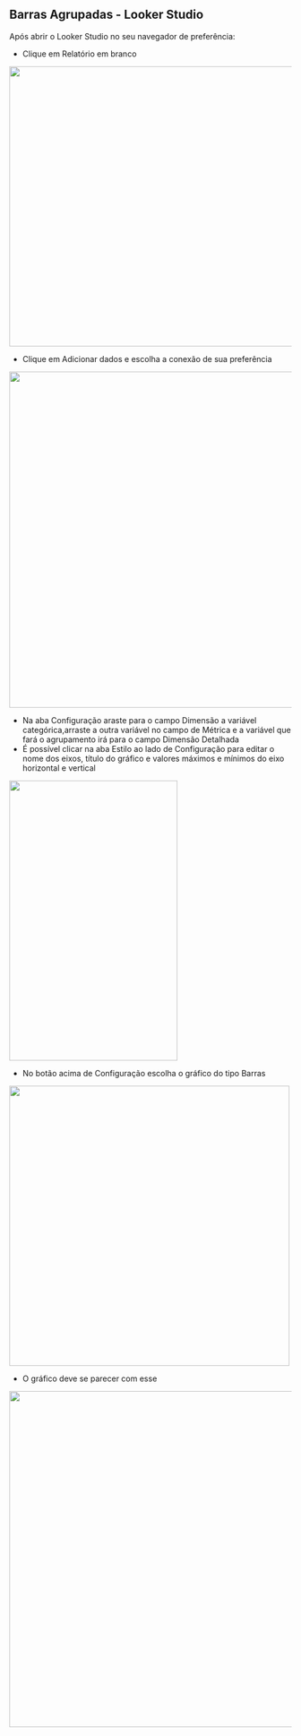 ## Barras Agrupadas - Looker Studio

Após abrir o Looker Studio no seu navegador de preferência:

- Clique em Relatório em branco
<img src="https://github.com/rachderossi/DataViz/assets/64082110/d500679b-a633-47dd-82e6-906dd3857bc9" width = "1000" height ="500">

- Clique em Adicionar dados e escolha a conexão de sua preferência
<img src="https://github.com/rachderossi/DataViz/assets/64082110/752ccefc-ce0f-4281-8fae-50bc75dd7d2a" width = "900" height ="600">

- Na aba Configuração araste para o campo Dimensão a variável categórica,arraste a outra variável no campo de Métrica e a variável que fará o agrupamento irá para o campo Dimensão Detalhada
- É possível clicar na aba Estilo ao lado de Configuração para editar o nome dos eixos, título do gráfico e valores máximos e mínimos do eixo horizontal e vertical
<img src="https://github.com/rachderossi/DataViz/assets/64082110/919ec026-91ef-4ade-a6e0-a6d8085f68dc" width = "300" height ="500">

- No botão acima de Configuração escolha o gráfico do tipo Barras 
<img src="https://github.com/rachderossi/DataViz/assets/64082110/70554cb3-ec64-45bc-ae35-79248bf74be4" width = "500" height ="500">

- O gráfico deve se parecer com esse
<img src="https://github.com/rachderossi/DataViz/assets/64082110/a6008e12-d5fd-4b1b-9c90-de61c98136c7" width = "800" height ="600">
